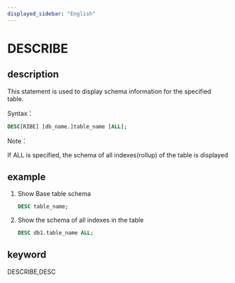 ```yaml
---
displayed_sidebar: "English"
---
```


# DESCRIBE

## description

This statement is used to display schema information for the specified table.

Syntax：

```sql
DESC[RIBE] [db_name.]table_name [ALL];
```

Note：

If ALL is specified, the schema of all indexes(rollup) of the table is displayed

## example

1. Show Base table schema

    ```sql
    DESC table_name;
    ```

2. Show the schema of all indexes in the table

    ```sql
    DESC db1.table_name ALL;
    ```

## keyword

DESCRIBE,DESC
